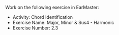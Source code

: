 Work on the following exercise in EarMaster:
- Activity: Chord Identification
- Exercise Name: Major, Minor & Sus4 - Harmonic
- Exercise Number: 2.3
